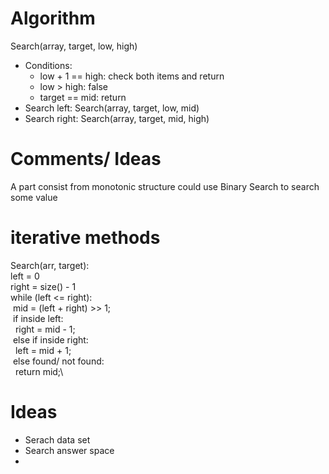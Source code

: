 # Algorithm
Search(array, target, low, high)
- Conditions: 
  - low + 1 == high: check both items and return
  - low > high: false
  - target == mid: return
- Search left: Search(array, target, low, mid)
- Search right: Search(array, target, mid, high)

# Comments/ Ideas
A part consist from monotonic structure could use Binary Search to search some value

# iterative methods 
Search(arr, target):\
left = 0 \
right = size() - 1\
while (left <= right):\
  &nbsp;mid = (left + right) >> 1;\
  &nbsp;if inside left:\
    &nbsp;&nbsp;right = mid - 1;\
  &nbsp;else if inside right:\
    &nbsp;&nbsp;left = mid + 1;\
  &nbsp;else found/ not found:\
    &nbsp;&nbsp;return mid;\

# Ideas
- Serach data set
- Search answer space
- 

